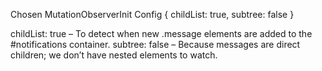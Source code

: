 Chosen MutationObserverInit Config
{ childList: true, subtree: false }

childList: true – To detect when new .message elements are added to the #notifications container.
subtree: false – Because messages are direct children; we don’t have nested elements to watch.
